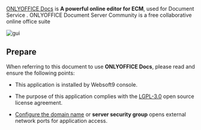 [ONLYOFFICE Docs](https://www.onlyoffice.com/) is **A powerful online editor for ECM**, used for Document Service . ONLYOFFICE Document Server Community is a free collaborative online office suite


![gui](https://libs.websoft9.com/Websoft9/DocsPicture/zh/onlyoffice/onlyofficedocs-gui-websoft9.png)


## Prepare

When referring to this document to use **ONLYOFFICE Docs**, please read and ensure the following points:

- This application is installed by Websoft9 console.

- The purpose of this application complies with the [LGPL-3.0](https://opensource.org/licenses/LGPL-3.0) open source license agreement.

- [Configure the domain name](./domain-set) or **server security group** opens external network ports for application access.